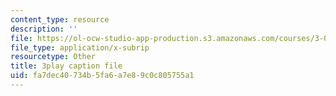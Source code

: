 ```yaml
---
content_type: resource
description: ''
file: https://ol-ocw-studio-app-production.s3.amazonaws.com/courses/3-054-cellular-solids-structure-properties-and-applications-spring-2015/fa7dec40734b5fa6a7e89c0c805755a1_Btl0HCfSPuU.vtt
file_type: application/x-subrip
resourcetype: Other
title: 3play caption file
uid: fa7dec40-734b-5fa6-a7e8-9c0c805755a1
---
```

